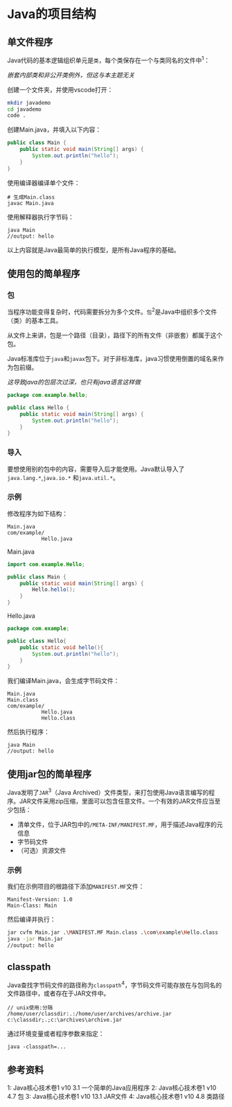 # Java的项目结构

## 单文件程序

Java代码的基本逻辑组织单元是`类`，每个类保存在一个与类同名的文件中<sup>1</sup>：

*嵌套内部类和非公开类例外，但这与本主题无关*

创建一个文件夹，并使用vscode打开：

```bash
mkdir javademo
cd javademo
code .
```

创建Main.java，并填入以下内容：

```java
public class Main {
    public static void main(String[] args) {
        System.out.println("hello");
    }
}
```

使用编译器编译单个文件：

```
# 生成Main.class
javac Main.java
```

使用解释器执行字节码：

```
java Main
//output: hello
```

以上内容就是Java最简单的执行模型，是所有Java程序的基础。

## 使用包的简单程序

### 包

当程序功能变得复杂时，代码需要拆分为多个文件。`包`<sup>2</sup>是Java中组织多个文件（类）的基本工具。

从文件上来讲，包是一个路径（目录），路径下的所有文件（非嵌套）都属于这个包。

Java标准库位于`java`和`javax`包下。对于非标准库，java习惯使用倒置的域名来作为包前缀。

*这导致java的包层次过深，也只有java语言这样做*

```java
package com.example.hello;

public class Hello {
    public static void main(String[] args) {
        System.out.println("hello");
    }
}
```

### 导入

要想使用别的包中的内容，需要导入后才能使用。Java默认导入了`java.lang.*`,`java.io.*` 和`java.util.*`。

### 示例

修改程序为如下结构：

```
Main.java
com/example/
           Hello.java
```

Main.java

```java
import com.example.Hello;

public class Main {
    public static void main(String[] args) {
        Hello.hello();
    }
}
```

Hello.java

```java
package com.example;

public class Hello{
    public static void hello(){
        System.out.println("hello");
    }
}
```

我们编译Main.java，会生成字节码文件：

```
Main.java
Main.class
com/example/
           Hello.java
           Hello.class
```

然后执行程序：

```
java Main
//output: hello
```

## 使用jar包的简单程序

Java发明了`JAR`<sup>3</sup>（Java Archived）文件类型，来打包使用Java语言编写的程序。JAR文件采用zip压缩，里面可以包含任意文件。一个有效的JAR文件应当至少包括：

- 清单文件，位于JAR包中的`/META-INF/MANIFEST.MF`，用于描述Java程序的元信息
- 字节码文件
- （可选）资源文件

### 示例

我们在示例项目的根路径下添加`MANIFEST.MF`文件：

```
Manifest-Version: 1.0
Main-Class: Main
```

然后编译并执行：

```bash
jar cvfm Main.jar .\MANIFEST.MF Main.class .\com\example\Hello.class
java -jar Main.jar
//output: hello
```

## classpath

Java查找字节码文件的路径称为`classpath`<sup>4</sup>，字节码文件可能存放在与包同名的文件路径中，或者存在于JAR文件中。

```
// unix使用:分隔
/home/user/classdir:.:/home/user/archives/archive.jar
c:\classdir;.;c:\archives\archive.jar
```

通过环境变量或者程序参数来指定：

```
java -classpath=...
```

## 参考资料

1: Java核心技术卷1 v10 3.1 一个简单的Java应用程序
2: Java核心技术卷1 v10 4.7 包
3: Java核心技术卷1 v10 13.1 JAR文件
4: Java核心技术卷1 v10 4.8 类路径